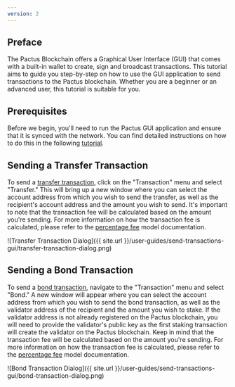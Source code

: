 ```yaml
---
version: 2
---
```


## Preface

The Pactus Blockchain offers a Graphical User Interface (GUI) that comes with a built-in wallet to create, sign and broadcast transactions. This tutorial aims to guide you step-by-step on how to use the GUI application to send transactions to the Pactus blockchain. Whether you are a beginner or an advanced user, this tutorial is suitable for you.

## Prerequisites

Before we begin, you'll need to run the Pactus GUI application and ensure that it is synced with the network. You can find detailed instructions on how to do this in the following [tutorial](https://pactus.org/user-guides/run-pactus-gui/).

## Sending a Transfer Transaction

To send a [transfer transaction](https://pactus.org/learn/transaction/send/), click on the "Transaction" menu and select "Transfer." This will bring up a new window where you can select the account address from which you wish to send the transfer, as well as the recipient's account address and the amount you wish to send. It's important to note that the transaction fee will be calculated based on the amount you're sending. For more information on how the transaction fee is calculated, please refer to the [percentage fee](https://pactus.org/learn/transaction/fee/) model documentation.

![Transfer Transaction Dialog]({{ site.url }}/user-guides/send-transactions-gui/transfer-transaction-dialog.png)

## Sending a Bond Transaction

To send a [bond transaction](https://pactus.org/learn/transaction/bond/), navigate to the "Transaction" menu and select "Bond." A new window will appear where you can select the account address from which you wish to send the bond transaction, as well as the validator address of the recipient and the amount you wish to stake. If the validator address is not already registered on the Pactus blockchain, you will need to provide the validator's public key as the first staking transaction will create the validator on the Pactus blockchain. Keep in mind that the transaction fee will be calculated based on the amount you're sending. For more information on how the transaction fee is calculated, please refer to the [percentage fee](https://pactus.org/learn/transaction/fee/) model documentation.

![Bond Transaction Dialog]({{ site.url }}/user-guides/send-transactions-gui/bond-transaction-dialog.png)
